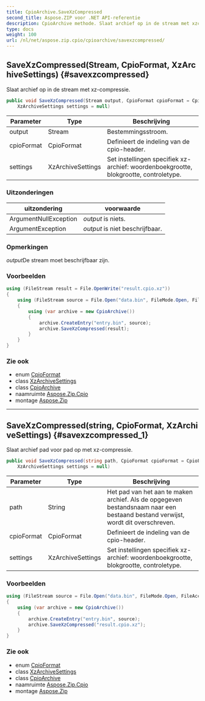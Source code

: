 ```yaml
---
title: CpioArchive.SaveXzCompressed
second_title: Aspose.ZIP voor .NET API-referentie
description: CpioArchive methode. Slaat archief op in de stream met xzcompressie.
type: docs
weight: 100
url: /nl/net/aspose.zip.cpio/cpioarchive/savexzcompressed/
---
```

## SaveXzCompressed(Stream, CpioFormat, XzArchiveSettings) {#savexzcompressed}

Slaat archief op in de stream met xz-compressie.

```csharp
public void SaveXzCompressed(Stream output, CpioFormat cpioFormat = CpioFormat.OldAscii, 
    XzArchiveSettings settings = null)
```

| Parameter | Type | Beschrijving |
| --- | --- | --- |
| output | Stream | Bestemmingsstroom. |
| cpioFormat | CpioFormat | Definieert de indeling van de cpio-header. |
| settings | XzArchiveSettings | Set instellingen specifiek xz-archief: woordenboekgrootte, blokgrootte, controletype. |

### Uitzonderingen

| uitzondering | voorwaarde |
| --- | --- |
| ArgumentNullException | *output* is niets. |
| ArgumentException | *output* is niet beschrijfbaar. |

### Opmerkingen

*output*De stream moet beschrijfbaar zijn.

### Voorbeelden

```csharp
using (FileStream result = File.OpenWrite("result.cpio.xz"))
{
    using (FileStream source = File.Open("data.bin", FileMode.Open, FileAccess.Read))
    {
        using (var archive = new CpioArchive())
        {
            archive.CreateEntry("entry.bin", source);
            archive.SaveXzCompressed(result);
        }
    }
}
```

### Zie ook

* enum [CpioFormat](../../cpioformat/)
* class [XzArchiveSettings](../../../aspose.zip.xz.settings/xzarchivesettings/)
* class [CpioArchive](../)
* naamruimte [Aspose.Zip.Cpio](../../cpioarchive/)
* montage [Aspose.Zip](../../../)

---

## SaveXzCompressed(string, CpioFormat, XzArchiveSettings) {#savexzcompressed_1}

Slaat archief pad voor pad op met xz-compressie.

```csharp
public void SaveXzCompressed(string path, CpioFormat cpioFormat = CpioFormat.OldAscii, 
    XzArchiveSettings settings = null)
```

| Parameter | Type | Beschrijving |
| --- | --- | --- |
| path | String | Het pad van het aan te maken archief. Als de opgegeven bestandsnaam naar een bestaand bestand verwijst, wordt dit overschreven. |
| cpioFormat | CpioFormat | Definieert de indeling van de cpio-header. |
| settings | XzArchiveSettings | Set instellingen specifiek xz-archief: woordenboekgrootte, blokgrootte, controletype. |

### Voorbeelden

```csharp
using (FileStream source = File.Open("data.bin", FileMode.Open, FileAccess.Read))
{
    using (var archive = new CpioArchive())
    {
        archive.CreateEntry("entry.bin", source);
        archive.SaveXzCompressed("result.cpio.xz");
    }
}
```

### Zie ook

* enum [CpioFormat](../../cpioformat/)
* class [XzArchiveSettings](../../../aspose.zip.xz.settings/xzarchivesettings/)
* class [CpioArchive](../)
* naamruimte [Aspose.Zip.Cpio](../../cpioarchive/)
* montage [Aspose.Zip](../../../)


